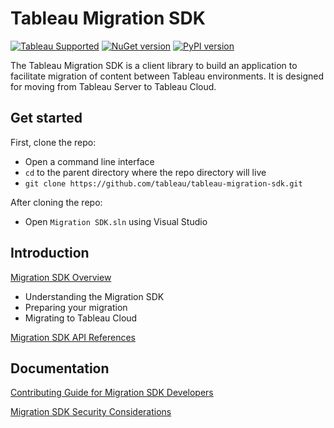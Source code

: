 # Tableau Migration SDK

[![Tableau Supported](https://img.shields.io/badge/Support%20Level-Tableau%20Supported-53bd92.svg)](https://www.tableau.com/support-levels-it-and-developer-tools)
[![NuGet version](https://badge.fury.io/nu/Tableau.Migration.svg)](https://badge.fury.io/nu/Tableau.Migration)
[![PyPI version](https://badge.fury.io/py/tableau-migration.svg)](https://pypi.python.org/pypi/tableau-migration/)

The Tableau Migration SDK is a client library to build an application to facilitate migration of content between Tableau environments. It is designed for moving from Tableau Server to Tableau Cloud.

## Get started

First, clone the repo:

- Open a command line interface
- `cd` to the parent directory where the repo directory will live
- `git clone https://github.com/tableau/tableau-migration-sdk.git`

After cloning the repo:

- Open `Migration SDK.sln` using Visual Studio

## Introduction

[Migration SDK Overview](https://help.tableau.com/current/api/migration_sdk/en-us/index.html)
- Understanding the Migration SDK
- Preparing your migration
- Migrating to Tableau Cloud

[Migration SDK API References](https://tableau.github.io/migration-sdk/)

## Documentation

[Contributing Guide for Migration SDK Developers](https://github.com/tableau/tableau-migration-sdk/blob/main/CONTRIBUTING.md)

[Migration SDK Security Considerations](https://github.com/tableau/tableau-migration-sdk/blob/main/SECURITY.md)
